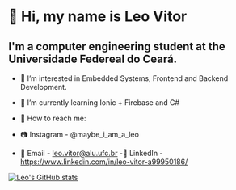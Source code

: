 # 👋 Hi, my name is Leo Vitor

## I'm a computer engineering student at the Universidade Federeal do Ceará.
- 👀 I’m interested in Embedded Systems, Frontend and Backend Development.
- 🌱 I’m currently learning Ionic + Firebase and C#



- :mag_right: How to reach me:
- :camera: Instagram - @maybe_i_am_a_leo
- :email: Email - leo.vitor@alu.ufc.br
-:office: LinkedIn - https://www.linkedin.com/in/leo-vitor-a99950186/


[![Leo's GitHub stats](https://github-readme-stats.vercel.app/api?username=leo-vitor&show_icons=true&theme=radical)](https://github.com/anuraghazra/github-readme-stats)
